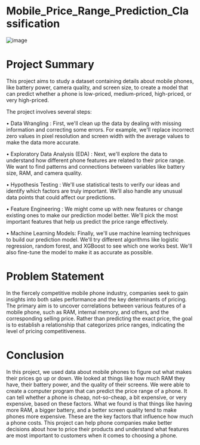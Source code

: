# Mobile_Price_Range_Prediction_Classification

![image](https://github.com/GauravUbhad/Mobile_Price_Range_Prediction_Classification/assets/143088895/4bc36863-2bf1-43eb-82ec-118dd2806632)


# Project Summary

This project aims to study a dataset containing details about mobile phones, like battery power, camera quality, and screen size, to create a model that can predict whether a phone is low-priced, medium-priced, high-priced, or very high-priced.

The project involves several steps:

•	Data Wrangling : First, we'll clean up the data by dealing with missing information and correcting some errors. For example, we'll replace incorrect zero values in pixel resolution and screen width with the average values to make the data more accurate.

•	Exploratory Data Analysis (EDA) : Next, we'll explore the data to understand how different phone features are related to their price range. We want to find patterns and connections between variables like battery size, RAM, and camera quality.

•	Hypothesis Testing : We'll use statistical tests to verify our ideas and identify which factors are truly important. We'll also handle any unusual data points that could affect our predictions.

•	Feature Engineering : We might come up with new features or change existing ones to make our prediction model better. We'll pick the most important features that help us predict the price range effectively.

•	Machine Learning Models: Finally, we'll use machine learning techniques to build our prediction model. We'll try different algorithms like logistic regression, random forest, and XGBoost to see which one works best. We'll also fine-tune the model to make it as accurate as possible.

# Problem Statement

In the fiercely competitive mobile phone industry, companies seek to gain insights into both sales performance and the key determinants of pricing. The primary aim is to uncover correlations between various features of a mobile phone, such as RAM, internal memory, and others, and the corresponding selling price. Rather than predicting the exact price, the goal is to establish a relationship that categorizes price ranges, indicating the level of pricing competitiveness.

# Conclusion

In this project, we used data about mobile phones to figure out what makes their prices go up or down. We looked at things like how much RAM they have, their battery power, and the quality of their screens.
We were able to create a computer program that can predict the price range of a phone. It can tell whether a phone is cheap, not-so-cheap, a bit expensive, or very expensive, based on these factors.
What we found is that things like having more RAM, a bigger battery, and a better screen quality tend to make phones more expensive. These are the key factors that influence how much a phone costs.
This project can help phone companies make better decisions about how to price their products and understand what features are most important to customers when it comes to choosing a phone.

